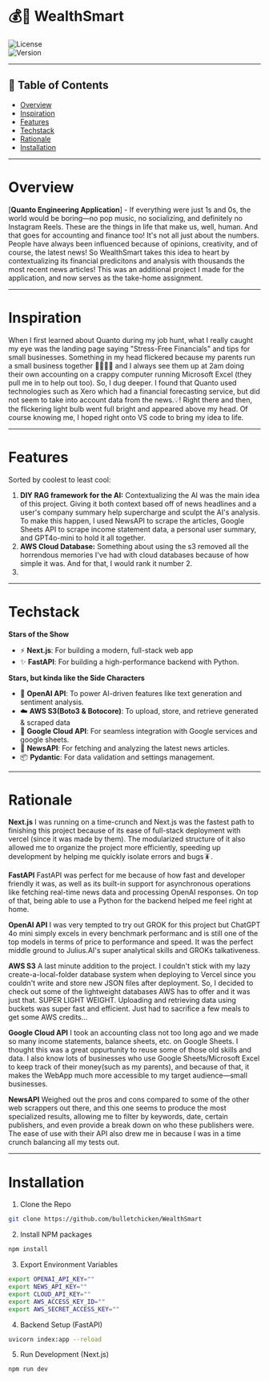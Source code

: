 # 💰🧠 WealthSmart 

![License](https://img.shields.io/badge/license-MIT-blue.svg)  
![Version](https://img.shields.io/badge/version-1.0.0-green.svg)  

---

## 📕 Table of Contents 

- [Overview](#overview)
- [Inspiration](#Inspiration)
- [Features](#Features)
- [Techstack](#Techstack)
- [Rationale](#Rationale)
- [Installation](#Installation)

---

# Overview

[**Quanto Engineering Application**] - If everything were just 1s and 0s, the world would be boring—no pop music, no socializing, and definitely no Instagram Reels. These are the things in life that make us, well, human. And that goes for accounting and finance too! It's not all just about the numbers. People have always been influenced because of opinions, creativity, and of course, the latest news! So WealthSmart takes this idea to heart by contextualizing its financial predicitons and analysis with thousands the most recent news articles! This was an additional project I made for the application, and now serves as the take-home assignment.

---

# Inspiration

When I first learned about Quanto during my job hunt, what I really caught my eye was the landing page saying "Stress-Free Financials" and tips for small businesses. Something in my head flickered because my parents run a small business together 🧑‍🧑‍🧒‍🧒 and I always see them up at 2am doing their own accounting on a crappy computer running Microsoft Excel (they pull me in to help out too). So, I dug deeper. I found that Quanto used technologies such as Xero which had a financial forecasting service, but did not seem to take into account data from the news.💡! Right there and then, the flickering light bulb went full bright and appeared above my head. Of course knowing me, I hoped right onto VS code to bring my idea to life.

---
# Features

Sorted by coolest to least cool:
1. **DIY RAG framework for the AI:** Contextualizing the AI was the main idea of this project. Giving it both context based off of news headlines and a user's company summary help supercharge and sculpt the AI's analysis. To make this happen, I used NewsAPI to scrape the articles, Google Sheets API to scrape income statement data, a personal user summary, and GPT4o-mini to hold it all together.
2. **AWS Cloud Database:** Something about using the s3 removed all the horrendous memories I've had with cloud databases because of how simple it was. And for that, I would rank it number 2.
3. 

---

# Techstack

**Stars of the Show**
- ⚡ **Next.js**: For building a modern, full-stack web app
- ✨ **FastAPI**: For building a high-performance backend with Python.

**Stars, but kinda like the Side Characters**
- 🚀 **OpenAI API**: To power AI-driven features like text generation and sentiment analysis.
- ☁️ **AWS S3(Boto3 & Botocore)**: To upload, store, and retrieve generated & scraped data
- 💾 **Google Cloud API**: For seamless integration with Google services and google sheets.
- 📰 **NewsAPI**: For fetching and analyzing the latest news articles.
- 📦 **Pydantic**: For data validation and settings management.

---

# Rationale

**Next.js**
I was running on a time-crunch and Next.js was the fastest path to finishing this project because of its ease of full-stack deployment with vercel (since it was made by them). The modularized structure of it also allowed me to organize the project more efficiently, speeding up development by helping me quickly isolate errors and bugs🪳.

**FastAPI**
FastAPI was perfect for me because of how fast and developer friendly it was, as well as its built-in support for asynchronous operations like fetching real-time news data and processing OpenAI responses. On top of that, being able to use a Python for the backend helped me feel right at home. 

**OpenAI API**
I was very tempted to try out GROK for this project but ChatGPT 4o mini simply excels in every benchmark performanc and is still one of the top models in terms of price to performance and speed. It was the perfect middle ground to Julius.AI's super analytical skills and GROKs talkativeness. 

**AWS S3**
A last minute addition to the project. I couldn't stick with my lazy create-a-local-folder database system when deploying to Vercel since you couldn't write and store new JSON files after deployment. So, I decided to check out some of the lightweight databases AWS has to offer and it was just that. SUPER LIGHT WEIGHT. Uploading and retrieving data using buckets was super fast and efficient. Just had to sacrifice a few meals to get some AWS credits...

**Google Cloud API**
I took an accounting class not too long ago and we made so many income statements, balance sheets, etc. on Google Sheets. I thought this was a great oppurtunity to reuse some of those old skills and data. I also know lots of businesses who use Google Sheets/Microsoft Excel to keep track of their money(such as my parents), and because of that, it makes the WebApp much more accessible to my target audience—small businesses.

**NewsAPI**
Weighed out the pros and cons compared to some of the other web scrappers out there, and this one seems to produce the most specialized results, allowing me to filter by keywords, date, certain publishers, and even provide a break down on who these publishers were. The ease of use with their API also drew me in because I was in a time crunch balancing all my tests out.


---

# Installation

1. Clone the Repo
```sh
git clone https://github.com/bulletchicken/WealthSmart
```

2. Install NPM packages
```sh
npm install 
```

3. Export Environment Variables
```sh
export OPENAI_API_KEY=""
export NEWS_API_KEY=""
export CLOUD_API_KEY=""
export AWS_ACCESS_KEY_ID=""
export AWS_SECRET_ACCESS_KEY=""
```

4. Backend Setup (FastAPI)
```sh
uvicorn index:app --reload
```

5. Run Development (Next.js)
```sh
npm run dev
```
